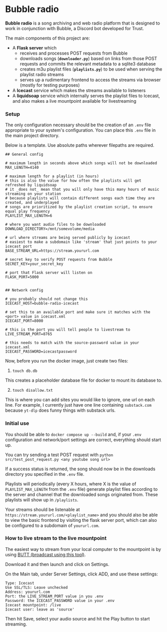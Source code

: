 # Bubble radio

**Bubble radio** is a song archiving and web radio platform that is designed to work in conjunction with Bubble, a Discord bot developed for Trust.

The main components of this project are:

- A **Flask server** which 
	- receives and processes POST requests from Bubble
	- downloads songs (**`downloader.py`**) based on links from those POST requests and commits the relevant metadata to a sqlite3 database
	- creates m3u playlist files (**`playlists.py`**) to be used when serving the playlist radio streams
	- serves up a rudimentary frontend to access the streams via browser (mostly for testing purposes)
- A **Icecast** service which makes the streams available to listeners
- A **liquidsoap** service which internally serves the playlist files to Icecast, and also makes a live mountpoint available for livestreaming

### Setup

The only configuration necessary should be the creation of an `.env` file appropriate to your system's configuration. You can place this `.env` file in the main project directory.

Below is a template. Use absolute paths wherever filepaths are required.

```
## General config

# maximum length in seconds above which songs will not be downloaded
MAX_LENGTH=4140

# maximum length for a playlist (in hours)
# this is also the value for how often the playlists will get refreshed by liquidsoap
# it _does not_ mean that you will only have this many hours of music streaming on your station
# because playlists will contain different songs each time they are created, and underplayed
# songs are prioritized by the playlist creation script, to ensure equal play frequency
PLAYLIST_MAX_LENGTH=6

# where you want audio files to be downloaded
DOWNLOAD_DIRECTORY=/mnt/somevolume/media

# url where streams are being served publicly by icecast
# easiest to make a subdomain like 'stream' that just points to your icecast port
BASE_STREAM_URL=https://stream.yoururl.com

# secret key to verify POST requests from Bubble
SECRET_KEY=your_secret_key

# port that Flask server will listen on
FLASK_PORT=5000


## Network config

# you probably should not change this
ICECAST_HOST=bubble-radio-icecast

# set this to an available port and make sure it matches with the <port> value in icecast.xml
ICECAST_PORT=8000

# this is the port you will tell people to livestream to
LIVE_STREAM_PORT=8765

# this needs to match with the source-password value in your icecast.xml
ICECAST_PASSWORD=icecastpassword
```

Now, before you run the docker image, just create two files:

1) `touch db.db`

This creates a placeholder database file for docker to mount its database to.

2) `touch disallow.txt`

 This is where you can add sites you would like to ignore, one url on each line. For example, I currently just have one line containing `substack.com` because `yt-dlp` does funny things with substack urls.

### Initial use

You should be able to `docker compose up --build` and, if your `.env` configuration and network/port settings are correct, everything should start up.

You can try sending a test POST request with `python src/test_post_request.py <any youtube song url>`

If a success status is returned, the song should now be in the downloads directory you specified in the `.env` file.

Playlists will periodically (every X hours, where X is the value of `PLAYLIST_MAX_LENGTH` from the `.env` file) generate playlist files according to the server and channel that the downloaded songs originated from. These playlists will show up in `/playlists`.

Your streams should be listenable at `https://stream.yoururl.com/<playlist_name>` and you should also be able to view the basic frontend by visiting the flask server port, which can also be configured to a subdomain of `yoururl.com`.

### How to live stream to the live mountpoint

The easiest way to stream from your local computer to the mountpoint is by using [BUTT (broadcast using this tool)](https://danielnoethen.de/butt/).

Download it and then launch and click on Settings. 

On the Main tab, under Server Settings, click ADD, and use these settings:

```
Type: Icecast
Use SSL/TLS: Leave unchecked
Address: yoururl.com
Port: the LIVE_STREAM_PORT value in you .env
Password: the ICECAST_PASSWORD value in your .env
Icecast mountpoint: /live
Icecast user: leave as 'source'
```

Then hit Save, select your audio source and hit the Play button to start streaming.